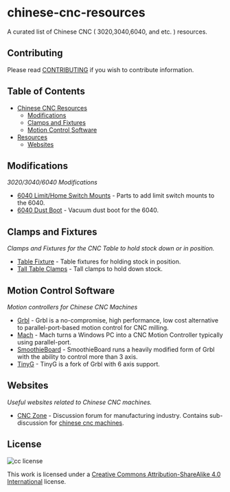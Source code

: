 # chinese-cnc-resources
A curated list of Chinese CNC ( 3020,3040,6040, and etc. ) resources.

## Contributing
Please read [CONTRIBUTING](./CONTRIBUTING.md) if you wish to contribute information.

## Table of Contents
* [Chinese CNC Resources](#chinese-cnc-resources)
  * [Modifications](#modifications)
  * [Clamps and Fixtures](#clamps-and-fixtures)
  * [Motion Control Software](#motion-control-software)
* [Resources](#resources)
  * [Websites](#websites)

## Modifications
*3020/3040/6040 Modifications*

 * [6040 Limit/Home Switch Mounts](http://www.thingiverse.com/thing:30253) - Parts to add limit switch mounts to the 6040.
 * [6040 Dust Boot](http://www.thingiverse.com/thing:327156) - Vacuum dust boot for the 6040.

## Clamps and Fixtures
*Clamps and Fixtures for the CNC Table to hold stock down or in position.*

 * [Table Fixture](http://www.thingiverse.com/thing:1129048) - Table fixtures for holding stock in position. 
 * [Tall Table Clamps](http://www.thingiverse.com/thing:60630) - Tall clamps to hold down stock.

## Motion Control Software
*Motion controllers for Chinese CNC Machines*

 * [Grbl](https://github.com/grbl/grbl) - Grbl is a no-compromise, high performance, low cost alternative to parallel-port-based motion control for CNC milling.
 * [Mach](http://www.machsupport.com) - Mach turns a Windows PC into a CNC Motion Controller typically using parallel-port.
 * [SmoothieBoard](http://smoothieware.org) - SmoothieBoard runs a heavily modified form of Grbl with the ability to control more than 3 axis.
 * [TinyG](https://github.com/synthetos/TinyG) - TinyG is a fork of Grbl with 6 axis support.

## Websites
*Useful websites related to Chinese CNC machines.*

 * [CNC Zone](http://www.cnczone.com) - Discussion forum for manufacturing industry. Contains sub-discussion for [chinese cnc machines](http://www.cnczone.com/forums/chinese-machines/).

## License
![cc license](http://i.creative.commons.org/l/by-sa/4.0/88x31.png)

This work is licensed under a [Creative Commons Attribution-ShareAlike 4.0 International](http://creativecommons.org/licenses/by-sa/4.0/) license.
